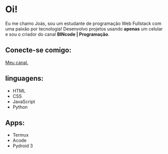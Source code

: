 # Oi!

Eu me chamo Joás, sou um estudante de programação Web Fullstack com uma paixão por tecnologia! Desenvolvo projetos usando **apenas** um celular e sou o criador do canal **BINcode | Programação**.


## Conecte-se comigo:  

[Meu canal.](https://youtube.com/@bincode-programacao?si=ZKvUd2eKBbshMHAU)  


## linguagens:

- HTML
- CSS
- JavaScript
- Python

## Apps:

- Termux 
- Acode
- Pydroid 3

